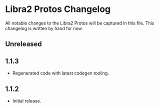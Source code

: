# Libra2 Protos Changelog

All notable changes to the Libra2 Protos will be captured in this file. This changelog is written by hand for now.

## Unreleased

## 1.1.3
- Regenerated code with latest codegen tooling.

## 1.1.2
- Initial release.
